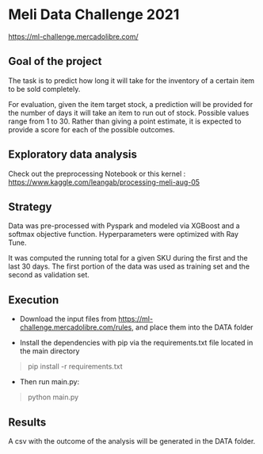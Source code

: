 # Meli Data Challenge 2021

https://ml-challenge.mercadolibre.com/

## Goal of the project

The task is to predict how long it will take for the inventory of a certain item to be sold completely. 

For evaluation, given the item target stock, a prediction will be provided for the number of days it will take an item to run out of stock. Possible values range from 1 to 30. Rather than giving a point estimate, it is expected to provide a score for each of the possible outcomes.


## Exploratory data analysis

Check out the preprocessing Notebook or this kernel : https://www.kaggle.com/leangab/processing-meli-aug-05


## Strategy 

Data was pre-processed with Pyspark and modeled via XGBoost and a softmax objective function. Hyperparameters were optimized with Ray Tune. 

It was computed the running total for a given SKU during the first and the last 30 days. 
The first portion of the data was used as training set and the second as validation set.


## Execution

- Download the input files from 
https://ml-challenge.mercadolibre.com/rules, and place them into the DATA folder

* Install the dependencies with pip via the requirements.txt file located in the main directory

>  pip install -r requirements.txt

* Then run main.py:

> python main.py 

## Results
A csv with the outcome of the analysis will be generated in the DATA folder.
